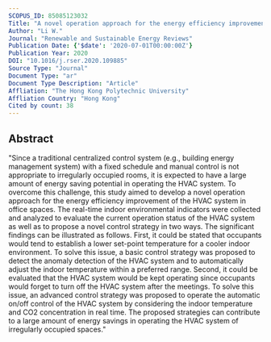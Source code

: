 ```yaml
---
SCOPUS_ID: 85085123032
Title: "A novel operation approach for the energy efficiency improvement of the HVAC system in office spaces through real-time big data analytics"
Author: "Li W."
Journal: "Renewable and Sustainable Energy Reviews"
Publication Date: {'$date': '2020-07-01T00:00:00Z'}
Publication Year: 2020
DOI: "10.1016/j.rser.2020.109885"
Source Type: "Journal"
Document Type: "ar"
Document Type Description: "Article"
Affliation: "The Hong Kong Polytechnic University"
Affliation Country: "Hong Kong"
Cited by count: 38
---
```


## Abstract
"Since a traditional centralized control system (e.g., building energy management system) with a fixed schedule and manual control is not appropriate to irregularly occupied rooms, it is expected to have a large amount of energy saving potential in operating the HVAC system. To overcome this challenge, this study aimed to develop a novel operation approach for the energy efficiency improvement of the HVAC system in office spaces. The real-time indoor environmental indicators were collected and analyzed to evaluate the current operation status of the HVAC system as well as to propose a novel control strategy in two ways. The significant findings can be illustrated as follows. First, it could be stated that occupants would tend to establish a lower set-point temperature for a cooler indoor environment. To solve this issue, a basic control strategy was proposed to detect the anomaly detection of the HVAC system and to automatically adjust the indoor temperature within a preferred range. Second, it could be evaluated that the HVAC system would be kept operating since occupants would forget to turn off the HVAC system after the meetings. To solve this issue, an advanced control strategy was proposed to operate the automatic on/off control of the HVAC system by considering the indoor temperature and CO2 concentration in real time. The proposed strategies can contribute to a large amount of energy savings in operating the HVAC system of irregularly occupied spaces."
